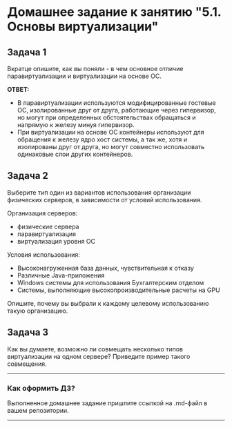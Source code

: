 # Домашнее задание к занятию "5.1. Основы виртуализации"

## Задача 1

Вкратце опишите, как вы поняли - в чем основное отличие паравиртуализации и виртуализации на основе ОС.  

__ОТВЕТ:__

- В паравиртуализации используются модифицированные гостевые ОС, изолированные друг от друга, работающие через гипервизор, но могут при определенных обстоятельствах обращаться и напрямую к железу минуя гипервизор.  
- При виртуализации на основе ОС контейнеры используют для обращения к железу ядро хост системы, а так же, хотя и изолированы друг от друга, но могут совместно использовать одинаковые слои других контейнеров.

## Задача 2

Выберите тип один из вариантов использования организации физических серверов,
в зависимости от условий использования.

Организация серверов:

- физические сервера
- паравиртуализация
- виртуализация уровня ОС

Условия использования:

- Высоконагруженная база данных, чувствительная к отказу
- Различные Java-приложения
- Windows системы для использования Бухгалтерским отделом
- Системы, выполняющие высокопроизводительные расчеты на GPU

Опишите, почему вы выбрали к каждому целевому использованию такую организацию.

## Задача 3

Как вы думаете, возможно ли совмещать несколько типов виртуализации на одном сервере?
Приведите пример такого совмещения.

---

### Как оформить ДЗ?

Выполненное домашнее задание пришлите ссылкой на .md-файл в вашем репозитории.

---
